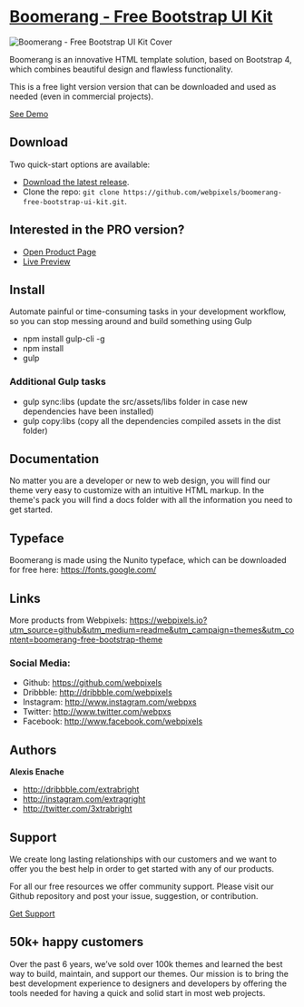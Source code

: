 # [Boomerang - Free Bootstrap UI Kit](https://preview.webpixels.io/boomerang-free-bootstrap-ui-kit/?utm_source=github&utm_medium=readme&utm_campaign=themes&utm_content=boomerang-free-bootstrap-theme)

![Boomerang - Free Bootstrap UI Kit Cover](https://webpixels.s3.eu-central-1.amazonaws.com/public/github/boomerang-free-bootstrap-ui-kit.jpg "Boomerang - Free Bootstrap UI Kit")

Boomerang is an innovative HTML template solution, based on Bootstrap 4, which combines beautiful design and flawless functionality.

This is a free light version version that can be downloaded and used as needed (even in commercial projects).

[See Demo](https://preview.webpixels.io/boomerang-free-bootstrap-ui-kit?utm_source=github&utm_medium=readme&utm_campaign=themes&utm_content=boomerang-free-bootstrap-theme)

## Download

Two quick-start options are available:

- [Download the latest release](https://github.com/webpixels/boomerang-free-bootstrap-ui-kit/archive/master.zip).
- Clone the repo: `git clone https://github.com/webpixels/boomerang-free-bootstrap-ui-kit.git`.

## Interested in the PRO version?

- [Open Product Page](https://webpixels.io/themes/boomerang-multipurpose-bootstrap-theme?utm_source=github&utm_medium=readme&utm_campaign=themes&utm_content=boomerang-free-bootstrap-theme)
- [Live Preview](https://preview.webpixels.io/boomerang-multipurpose-bootstrap-theme?utm_source=github&utm_medium=readme&utm_campaign=themes&utm_content=boomerang-free-bootstrap-theme)

## Install

Automate painful or time-consuming tasks in your development workflow, so you can stop messing around and build something using Gulp

- npm install gulp-cli -g
- npm install
- gulp

### Additional Gulp tasks

- gulp sync:libs (update the src/assets/libs folder in case new dependencies have been installed)
- gulp copy:libs (copy all the dependencies compiled assets in the dist folder)

## Documentation

No matter you are a developer or new to web design, you will find our theme very easy to customize with an intuitive HTML markup. In the theme's pack you will find a docs folder with all the information you need to get started.

## Typeface

Boomerang is made using the Nunito typeface, which can be downloaded for free here: https://fonts.google.com/

## Links

More products from Webpixels: <https://webpixels.io?utm_source=github&utm_medium=readme&utm_campaign=themes&utm_content=boomerang-free-bootstrap-theme>

### Social Media:

- Github: <https://github.com/webpixels>
- Dribbble: <http://dribbble.com/webpixels>
- Instagram: <http://www.instagram.com/webpxs>
- Twitter: <http://www.twitter.com/webpxs>
- Facebook: <http://www.facebook.com/webpixels>

## Authors

**Alexis Enache**

+ <http://dribbble.com/extrabright>
+ <http://instagram.com/extragright>
+ <http://twitter.com/3xtrabright>

## Support

We create long lasting relationships with our customers and we want to offer you the best help in order to get started with any of our products.

For all our free resources we offer community support. Please visit our Github repository and post your issue, suggestion, or contribution.

[Get Support](https://github.com/webpixels/boomerang-free-bootstrap-ui-kit/issues)

## 50k+ happy customers

Over the past 6 years, we’ve sold over 100k themes and learned the best way to build, maintain, and support our themes. Our mission is to bring the best development experience to designers and developers by offering the tools needed for having a quick and solid start in most web projects.
